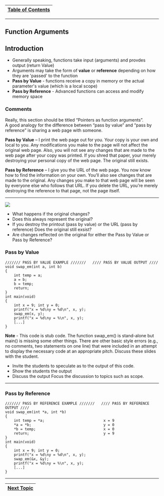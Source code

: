 |[Table of Contents](/00-Table-of-Contents.md)|
|---|

---

## Function Arguments

## Introduction

* Generally speaking, functions take input (arguments) and provdes output (return Value)
* Arguments may take the form of **value** or **reference** depending on how they are 'passed' to the function
* **Pass by Value** - functions receive a copy in memory or the actual parameter's value (which is a local scope)
* **Pass by Reference** - Advanced functions can access and modify memory space

### Comments
Really, this section should be titled “Pointers as function arguments”.  
A good analogy for the difference between “pass by value” and “pass by reference” is sharing a web page with someone.

**Pass by Value** – I print the web page out for you.  Your copy is your own and local to you.  Any modifications you make to the page will not affect the original web page.  Also, you will not see any changes that are made to the web page after your copy was printed.  If you shred that paper, your merely destroying your personal copy of the web page.  The original still exists.

**Pass by Reference** – I give you the URL of the web page.  You now know how to find the information on your own.  You’ll also see changes that are made to the original.  Any changes you make to that web page will be seen by everyone else who follows that URL.  If you delete the URL, you’re merely destroying the reference to that page, not the page itself.

---

![](/assets/Functional_Arg1.png)

* What happens if the original changes?
* Does this always represent the original?
* If you destroy the printout (pass by value) or the URL (pass by reference) Does the original still exsist?
* Are changes reflected on the original for either the Pass by Value or Pass by Reference?

### Pass by Value

```
/////// PASS BY VALUE EXAMPLE ///////   //// PASS BY VALUE OUTPUT ////
void swap_em(int a, int b)
{
    int temp = a;
    a = b;
    b = temp;
    return;
}
int main(void)
{
    int x = 9; int y = 0;
    printf("x = %d\ny = %d\n", x, y);
    swap_em(x, y);
    printf("x = %d\ny = %\n", x, y);
    [...]
}
```

**Note** - This code is stub code.  The function swap_em() is stand-alone but main() is missing some other things.  There are other basic style errors (e.g., no comments, two statements on one line) that were included in an attempt to display the necessary code at an appropriate pitch.
Discuss these slides with the student.
* Invite the students to speculate as to the output of this code.
* Show the students the output
* Discuss the output
Focus the discussion to topics such as scope.

---

### Pass by Reference

```
/////// PASS BY REFERENCE EXAMPLE ///////   //// PASS BY REFERENCE OUTPUT ////
void swap_em(int *a, int *b)
{
    int temp = *a;                           x = 9
    *a = *b;                                 y = 0
    *b = temp;                               x = 0
    return;                                  y = 9
}
int main(void)
{
    int x = 9; int y = 0;
    printf("x = %d\ny = %d\n", x, y);
    swap_em(&x, &y);
    printf("x = %d\ny = %\n", x, y);
    [...]
}
```

---

|[Next Topic](/11_Pointers_Arrays/09_Pointer_Arrays.md)|
|---|
